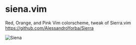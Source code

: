 # siena.vim
Red, Orange, and Pink Vim colorscheme, tweak of Sierra.vim https://github.com/AlessandroYorba/Sierra

![Siena](https://external-content.duckduckgo.com/iu/?u=https%3A%2F%2Fwww.italymagazine.com%2Fsites%2Fdefault%2Ffiles%2F2020-05%2Fsiena-sunset.jpg&f=1&nofb=1)
